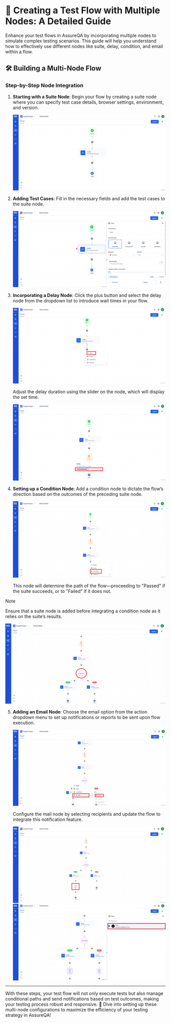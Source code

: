 # 🚀 Creating a Test Flow with Multiple Nodes: A Detailed Guide

Enhance your test flows in AssureQA by incorporating multiple nodes to simulate complex testing scenarios. This guide will help you understand how to effectively use different nodes like suite, delay, condition, and email within a flow.

## 🛠️ Building a Multi-Node Flow

### Step-by-Step Node Integration

1. **Starting with a Suite Node**:
   Begin your flow by creating a suite node where you can specify test case details, browser settings, environment, and version.

   ![Suite Node](./TestFlowImages/E1.png)

2. **Adding Test Cases**:
   Fill in the necessary fields and add the test cases to the suite node.

   ![Add Test Cases](./TestFlowImages/E2.png)

3. **Incorporating a Delay Node**:
   Click the plus button and select the delay node from the dropdown list to introduce wait times in your flow.

   ![Delay Node](./TestFlowImages/E3.png)

   Adjust the delay duration using the slider on the node, which will display the set time.

   ![Set Delay](./TestFlowImages/E4.png)

4. **Setting up a Condition Node**:
   Add a condition node to dictate the flow’s direction based on the outcomes of the preceding suite node.

   ![Condition Node](./TestFlowImages/E5.png)

   This node will determine the path of the flow—proceeding to "Passed" if the suite succeeds, or to "Failed" if it does not.

> [!Note]
> Ensure that a suite node is added before integrating a condition node as it relies on the suite’s results.

   ![Condition Settings](./TestFlowImages/E6.png)

5. **Adding an Email Node**:
   Choose the email option from the action dropdown menu to set up notifications or reports to be sent upon flow execution.

   ![Email Node](./TestFlowImages/E7.png)

   Configure the mail node by selecting recipients and update the flow to integrate this notification feature.

   ![Configure Email](./TestFlowImages/E8.png)
   ![Update Flow](./TestFlowImages/E9.png)

---

With these steps, your test flow will not only execute tests but also manage conditional paths and send notifications based on test outcomes, making your testing process robust and responsive. 🌟 Dive into setting up these multi-node configurations to maximize the efficiency of your testing strategy in AssureQA!
